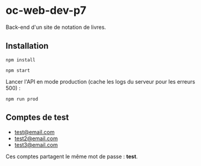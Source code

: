 # oc-web-dev-p7

Back-end d'un site de notation de livres.

## Installation

```
npm install
```

```
npm start
```

Lancer l'API en mode production (cache les logs du serveur pour les erreurs 500) :

```
npm run prod
```

## Comptes de test

- test@email.com
- test2@email.com
- test3@email.com

Ces comptes partagent le même mot de passe : **test**.
